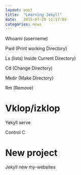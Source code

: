 ```yaml
---
layout: post
title:  "Learning Jekyll"
date:   2015-07-20 11:17:04
categories: news
---
```


<p>Whoami (userneme)</p>
<p>Pwd (Print working Directory)</p>
<p>Ls (lists) Inside Current Directory)</p>
<p>Cd (Change Directory)</p>
<p>Mkdir (Make Directory)</p>
<p>Rm (Remove)</p>

<h1>Vklop/izklop</h1>

<p>Yekyll serve</p>
<p>Control C</p>

<h1>New project</h1>
<p>Jekyll new my-websites</p>